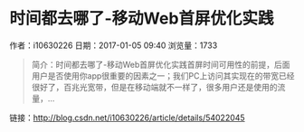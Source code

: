 # 时间都去哪了-移动Web首屏优化实践
作者：i10630226
日期：2017-01-05 09:40
浏览量：1733
> 简介：时间都去哪了-移动Web首屏优化实践首屏时间可用性的前提，后面用户是否使用你app很重要的因素之一；我们PC上访问其实现在的带宽已经很好了，百兆光宽带，但是在移动端就不一样了，很多用户还是使用的流量，...

 链接：http://blog.csdn.net/i10630226/article/details/54022045
